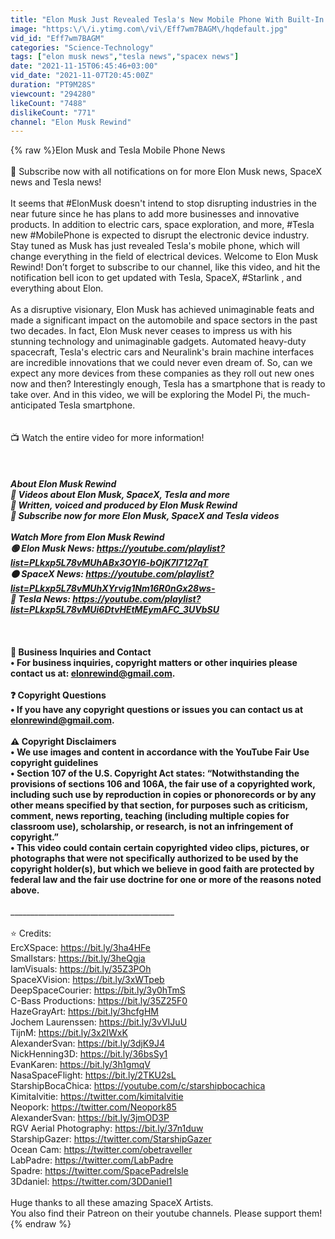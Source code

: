 ```yaml
---
title: "Elon Musk Just Revealed Tesla's New Mobile Phone With Built-In Starlink Wifi!"
image: "https:\/\/i.ytimg.com\/vi\/Eff7wm7BAGM\/hqdefault.jpg"
vid_id: "Eff7wm7BAGM"
categories: "Science-Technology"
tags: ["elon musk news","tesla news","spacex news"]
date: "2021-11-15T06:45:46+03:00"
vid_date: "2021-11-07T20:45:00Z"
duration: "PT9M28S"
viewcount: "294280"
likeCount: "7488"
dislikeCount: "771"
channel: "Elon Musk Rewind"
---
```

{% raw %}Elon Musk and Tesla Mobile Phone News<br /><br />🔔 Subscribe now with all notifications on for more Elon Musk news, SpaceX news and Tesla news!<br /><br />It seems that #ElonMusk doesn't intend to stop disrupting industries in the near future since he has plans to add more businesses and innovative products. In addition to electric cars, space exploration, and more, #Tesla new #MobilePhone is expected to disrupt the electronic device industry. Stay tuned as Musk has just revealed Tesla's mobile phone, which will change everything in the field of electrical devices. Welcome to Elon Musk Rewind! Don’t forget to subscribe to our channel, like this video, and hit the notification bell icon to get updated with Tesla, SpaceX, #Starlink , and everything about Elon.<br /><br />As a disruptive visionary, Elon Musk has achieved unimaginable feats and made a significant impact on the automobile and space sectors in the past two decades. In fact, Elon Musk never ceases to impress us with his stunning technology and unimaginable gadgets. Automated heavy-duty spacecraft, Tesla's electric cars and Neuralink's brain machine interfaces are incredible innovations that we could never even dream of. So, can we expect any more devices from these companies as they roll out new ones now and then? Interestingly enough, Tesla has a smartphone that is ready to take over. And in this video, we will be exploring the Model Pi, the much-anticipated Tesla smartphone. <br /><br /><br />📺 Watch the entire video for more information!<br /><br />_________________________________________________________________<br /><br />About Elon Musk Rewind<br />🎥 Videos about Elon Musk, SpaceX, Tesla and more<br />🎨 Written, voiced and produced by Elon Musk Rewind<br />🔔 Subscribe now for more Elon Musk, SpaceX and Tesla videos<br /><br />Watch More from Elon Musk Rewind<br />🟢 Elon Musk News: <a rel="nofollow" target="blank" href="https://youtube.com/playlist?list=PLkxp5L78vMUhABx3OYI6-bOjK7l7127qT">https://youtube.com/playlist?list=PLkxp5L78vMUhABx3OYI6-bOjK7l7127qT</a><br />🟠 SpaceX News: <a rel="nofollow" target="blank" href="https://youtube.com/playlist?list=PLkxp5L78vMUhXYrvig1Nm16R0nGx28ws-">https://youtube.com/playlist?list=PLkxp5L78vMUhXYrvig1Nm16R0nGx28ws-</a><br />🔴 Tesla News: <a rel="nofollow" target="blank" href="https://youtube.com/playlist?list=PLkxp5L78vMUi6DtvHEtMEymAFC_3UVbSU">https://youtube.com/playlist?list=PLkxp5L78vMUi6DtvHEtMEymAFC_3UVbSU</a><br /><br />_____________________________________________________<br /><br />💼 Business Inquiries and Contact<br />• For business inquiries, copyright matters or other inquiries please contact us at: elonrewind@gmail.com.<br /><br />❓ Copyright Questions<br />• If you have any copyright questions or issues you can contact us at elonrewind@gmail.com.<br /><br />⚠️ Copyright Disclaimers<br />• We use images and content in accordance with the YouTube Fair Use copyright guidelines<br />• Section 107 of the U.S. Copyright Act states: “Notwithstanding the provisions of sections 106 and 106A, the fair use of a copyrighted work, including such use by reproduction in copies or phonorecords or by any other means specified by that section, for purposes such as criticism, comment, news reporting, teaching (including multiple copies for classroom use), scholarship, or research, is not an infringement of copyright.” <br />• This video could contain certain copyrighted video clips, pictures, or photographs that were not specifically authorized to be used by the copyright holder(s), but which we believe in good faith are protected by federal law and the fair use doctrine for one or more of the reasons noted above.<br /><br />_____________________________________________________<br /><br />⭐ Credits:<br />ErcXSpace: <a rel="nofollow" target="blank" href="https://bit.ly/3ha4HFe">https://bit.ly/3ha4HFe</a><br />Smallstars: <a rel="nofollow" target="blank" href="https://bit.ly/3heQgja">https://bit.ly/3heQgja</a><br />IamVisuals: <a rel="nofollow" target="blank" href="https://bit.ly/35Z3POh">https://bit.ly/35Z3POh</a><br />SpaceXVision: <a rel="nofollow" target="blank" href="https://bit.ly/3xWTpeb">https://bit.ly/3xWTpeb</a><br />DeepSpaceCourier: <a rel="nofollow" target="blank" href="https://bit.ly/3y0hTmS">https://bit.ly/3y0hTmS</a><br />C-Bass Productions: <a rel="nofollow" target="blank" href="https://bit.ly/35Z25F0">https://bit.ly/35Z25F0</a><br />HazeGrayArt: <a rel="nofollow" target="blank" href="https://bit.ly/3hcfgHM">https://bit.ly/3hcfgHM</a><br />Jochem Laurenssen: <a rel="nofollow" target="blank" href="https://bit.ly/3vVIJuU">https://bit.ly/3vVIJuU</a><br />TijnM: <a rel="nofollow" target="blank" href="https://bit.ly/3x2IWxK">https://bit.ly/3x2IWxK</a><br />AlexanderSvan: <a rel="nofollow" target="blank" href="https://bit.ly/3djK9J4">https://bit.ly/3djK9J4</a><br />NickHenning3D: <a rel="nofollow" target="blank" href="https://bit.ly/36bsSy1">https://bit.ly/36bsSy1</a><br />EvanKaren: <a rel="nofollow" target="blank" href="https://bit.ly/3h1gmqV">https://bit.ly/3h1gmqV</a><br />NasaSpaceFlight: <a rel="nofollow" target="blank" href="https://bit.ly/2TKU2sL">https://bit.ly/2TKU2sL</a><br />StarshipBocaChica: <a rel="nofollow" target="blank" href="https://youtube.com/c/starshipbocachica">https://youtube.com/c/starshipbocachica</a><br />Kimitalvitie: <a rel="nofollow" target="blank" href="https://twitter.com/kimitalvitie">https://twitter.com/kimitalvitie</a><br />Neopork: <a rel="nofollow" target="blank" href="https://twitter.com/Neopork85">https://twitter.com/Neopork85</a><br />AlexanderSvan: <a rel="nofollow" target="blank" href="https://bit.ly/3jmOD3P">https://bit.ly/3jmOD3P</a><br />RGV Aerial Photography: <a rel="nofollow" target="blank" href="https://bit.ly/37n1duw">https://bit.ly/37n1duw</a><br />StarshipGazer: <a rel="nofollow" target="blank" href="https://twitter.com/StarshipGazer">https://twitter.com/StarshipGazer</a><br />Ocean Cam: <a rel="nofollow" target="blank" href="https://twitter.com/obetraveller">https://twitter.com/obetraveller</a><br />LabPadre: <a rel="nofollow" target="blank" href="https://twitter.com/LabPadre">https://twitter.com/LabPadre</a><br />Spadre: <a rel="nofollow" target="blank" href="https://twitter.com/SpacePadreIsle">https://twitter.com/SpacePadreIsle</a><br />3Ddaniel: <a rel="nofollow" target="blank" href="https://twitter.com/3DDaniel1">https://twitter.com/3DDaniel1</a><br /><br />Huge thanks to all these amazing SpaceX Artists. <br />You also find their Patreon on their youtube channels. Please support them!{% endraw %}
